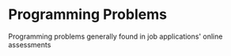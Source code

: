 # Programming Problems
Programming problems generally found in job applications' online assessments

